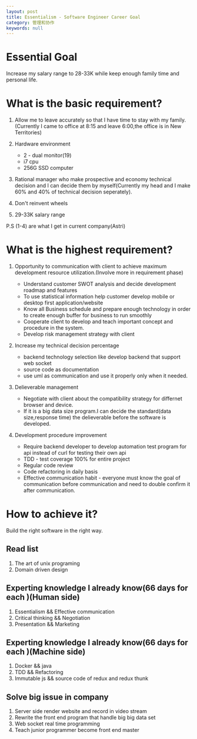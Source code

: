 ```yaml
---
layout: post
title: Essentialism - Software Engineer Career Goal
category: 管理和协作
keywords: null
---
```


# Essential Goal

Increase my salary range to 28-33K while keep enough family time and personal life.

# What is the basic requirement?

1.  Allow me to leave accurately so that I have time to stay with my family.(Currently I came to office at 8:15 and leave 6:00,the office is in New Territories)

2.  Hardware environment

    * 2 - dual monitor(19)
    * i7 cpu
    * 256G SSD computer

3.  Rational manager who make prospective and economy technical decision and I can decide them by myself(Currently my head and I make 60% and 40% of technical decision seperately).

4.  Don't reinvent wheels

5.  29-33K salary range

P.S (1-4) are what I get in current company(Astri)

# What is the highest requirement?

1.  Opportunity to communication with client to achieve maximum development resource utilization.(Involve more in requirement phase)
    * Understand customer SWOT analysis and decide development roadmap and features
    * To use statistical information help customer develop mobile or desktop first application/website
    * Know all Business schedule and prepare enough technology in order to create enough buffer for business to run smoothly
    * Cooperate client to develop and teach important concept and procedure in the system.
    * Develop risk management strategy with client
2.  Increase my technical decision percentage

    * backend technology selection like develop backend that support web socket
    * source code as documentation
    * use uml as communication and use it properly only when it needed.

3.  Delieverable management

    * Negotiate with client about the compatibility strategy for differnet browser and device.
    * If it is a big data size program.I can decide the standard(data size,response time) the delieverable before the software is developed.

4.  Development procedure improvement
    * Require backend developer to develop automation test program for api instead of curl for testing their own api
    * TDD - test coverage 100% for entire project
    * Regular code review
    * Code refactoring in daily basis
    * Effective communication habit - everyone must know the goal of communication before communication and need to double confirm it after communication.

# How to achieve it?

Build the right software in the right way.

## Read list

1.  The art of unix programing
2.  Domain driven design

## Experting knowledge I already know(66 days for each )(Human side)

1.  Essentialism && Effective communication
2.  Critical thinking && Negotiation
3.  Presentation && Marketing

## Experting knowledge I already know(66 days for each )(Machine side)

1.  Docker && java
2.  TDD && Refactoring
3.  Immutable js && source code of redux and redux thunk

## Solve big issue in company

1.  Server side render website and record in video stream
2.  Rewrite the front end program that handle big big data set
3.  Web socket real time programming
4.  Teach junior programmer become front end master

